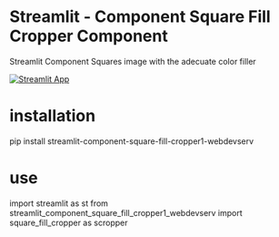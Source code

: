 # Streamlit - Component Square Fill Cropper Component

Streamlit Component Squares image with the adecuate color filler

[![Streamlit App](https://static.streamlit.io/badges/streamlit_badge_black_white.svg)](https://webdevserv-portfolio-idoia-icodeidoia-portfolio-9kblei.streamlit.app/a_LIVE_Square_Filler_app)

# installation

pip install streamlit-component-square-fill-cropper1-webdevserv


# use

import streamlit as st
from streamlit_component_square_fill_cropper1_webdevserv import square_fill_cropper as scropper